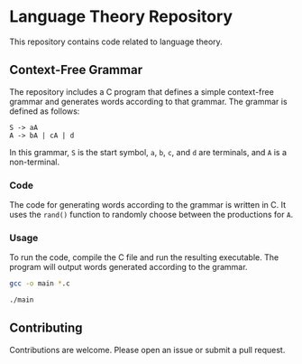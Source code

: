 # Language Theory Repository

This repository contains code related to language theory.

## Context-Free Grammar

The repository includes a C program that defines a simple context-free grammar and generates words according to that grammar. The grammar is defined as follows:

    S -> aA
    A -> bA | cA | d

In this grammar, `S` is the start symbol, `a`, `b`, `c`, and `d` are terminals, and `A` is a non-terminal.

### Code

The code for generating words according to the grammar is written in C. It uses the `rand()` function to randomly choose between the productions for `A`.

### Usage

To run the code, compile the C file and run the resulting executable. The program will output words generated according to the grammar.


   ```bash
   gcc -o main *.c
   ```

   ```bash
   ./main
   ```

## Contributing

Contributions are welcome. Please open an issue or submit a pull request.
